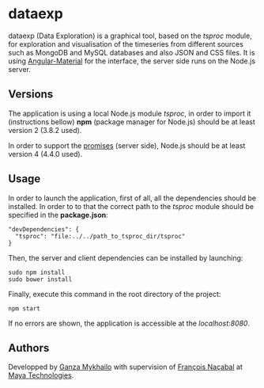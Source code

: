# dataexp

dataexp (Data Exploration) is a graphical tool, based on the _tsproc_ module, for exploration and visualisation of the timeseries from different sources such as MongoDB and MySQL databases and also JSON and CSS files. It is using [Angular-Material](https://material.angularjs.org/latest/) for the interface, the server side runs on the Node.js server.

## Versions
The application is using a local Node.js module _tsproc_, in order to import it (instructions bellow) __npm__ (package manager for Node.js) should be at least version 2 (3.8.2 used).

In order to support the [promises](https://developer.mozilla.org/fr/docs/Web/JavaScript/Reference/Objets_globaux/Promise) (server side), Node.js should be at least version 4 (4.4.0 used).

## Usage
In order to launch the application, first of all, all the dependencies should be installed. In order to to that the correct path to the _tsproc_ module should be specified in the __package.json__:

```
"devDependencies": {
  "tsproc": "file:../../path_to_tsproc_dir/tsproc"
}
```

Then, the server and client dependencies can be installed by launching:

```
sudo npm install
sudo bower install
```
Finally, execute this command in the root directory of the project:

```
npm start
```

If no errors are shown, the application is accessible at the _localhost:8080_.

## Authors
Developped by [Ganza Mykhailo](mailto:hanzenok@gmail.com) with supervision of [François Naçabal](mailto:francois.nacabal@maya-technologies.com) at [Maya Technologies](http://www.maya-technologies.com/en/).
